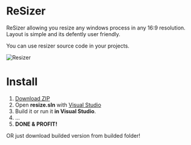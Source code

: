 # ReSizer
ReSizer allowing you resize any windows process in any 16:9 resolution.
Layout is simple and its defently user friendly.

You can use resizer source code in your projects.

![Resizer](https://i.imgur.com/tXIhMLj.png)

# Install
1. [Download ZIP](https://github.com/exel80/ReSizer/archive/master.zip)
2. Open **resize.sln** with [Visual Studio](https://visualstudio.com/)
3. Build it or run it **in Visual Studio**.
4. ...
5. **DONE & PROFIT!**

OR just download builded version from builded folder!
